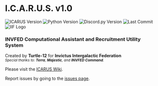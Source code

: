 # **I.C.A.R.U.S.** v1.0  
![ICARUS Version](https://img.shields.io/badge/ICARUS-v1.0.4-49fcff)
![Python Version](https://img.shields.io/badge/python-v3.8.5-3571A3)
![Discord.py Version](https://img.shields.io/badge/discord.py-v1.7.3-94332c)
![Last Commit](https://img.shields.io/github/last-commit/tkomasa/ICARUS-documentation)
![IIF Logo](https://img.shields.io/badge/commissioned%20by-INVFED-0A2537)

### INVFED Computational Assistant and Recruitment Utility System
Created by **Turtle-12** for **Invictus Intergalactic Federation**  
<sub>_Special thanks to: **Terra**, **Majestic**, and **INVFED Command**._</sub>

Please visit the [ICARUS Wiki](https://github.com/tkomasa/ICARUS-documentation/wiki).

Report issues by going to the [issues page](https://github.com/tkomasa/ICARUS-documentation/issues/new/choose).
